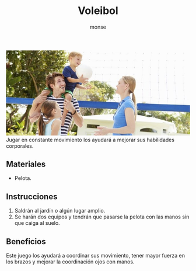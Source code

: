 ﻿---
layout: post
title:  "Voleibol"
tags: [corporal]
categories: [infantes, actividad]
author: monse
image: /assets/posts/2020-08-12-voleibol.jpeg
hidden: true
---
![Actividad de voleibol](/assets/posts/2020-08-12-voleibol.jpeg)<br/>
Jugar en constante movimiento los ayudará a mejorar sus habilidades corporales. 

## Materiales 
- Pelota.

## Instrucciones
1. Saldrán al jardín o algún lugar amplio.
2. Se harán dos equipos y tendrán que pasarse la pelota con las manos sin que caiga al suelo.

## Beneficios
Este juego los ayudará a coordinar sus movimiento, tener mayor fuerza en los brazos y mejorar la coordinación ojos con manos. 